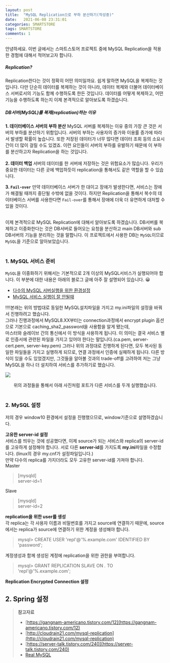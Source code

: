 ```yaml
---
layout: post
title:  "MySQL Replication으로 부하 분산하기(작성중)"
date:   2021-06-08 23:31:01
categories: SMARTSTORE
tags: SMARTSTORE
comments: 1
---
```

 
안녕하세요. 이번 글에서는 스마트스토어 프로젝트 중에 MySQL Replication을 적용한 경험에 대해서 적어보고자 합니다. 

##### Replication?
Replication한다는 것이 정확히 어떤 의미일까요. 쉽게 말하면 MySQL을 복제하는 것입니다. 다만 단순히 데이터를 복제하는 것이 아니라, 데이터 복제와 더불어 데이터베이스 서버로서의 기능도 함께 수행하도록 한든 것입니다. 데이터를 어떻게 복제하고, 어떤 기능을 수행하도록 하는지 이제 본격적으로 알아보도록 하겠습니다. 

##### DB서버(MySQL)를 복제(replication)하는 이유
**1. 데이터베이스 서버의 부하 분산**
MySQL 서버를 복제하는 이유 중의 가장 큰 것은 서버의 부하를 분산하기 위함입니다. 서버의 부하는 사용자의 증가와 이용률 증가에 따라서 발생할 확률이 높습니다. 또한 저장된 데이터가 너무 많다면 데이터 조회 등의 소요시간이 더 많이 걸릴 수도 있겠죠. 이런 요인들이 서버의 부하를 유발하기 때문에 이 부하를 분산하고자 Replication을 하는 것입니다. 
<br> <br> 
**2. 데이터 백업**
서버의 데이터를 한 서버에 저장하는 것은 위험요소가 많습니다. 우리가 중요한 데이터는 다른 곳에 백업하듯이 replication을 통해서도 같은 역할을 할 수 있습니다. 

**3. `Fail-over`**
만약 데이터베이스 서버가 한 대이고 장애가 발생한다면, 서비스는 장애가 해결될 때까지 중단될 수밖에 없을 것이다. 하지만 Replication을 통해서 복수의 데이터베이스 서버를 사용한다면 `Fail-over`를 통해서 장애에 더욱 더 유연하게 대처할 수 있을 것이다. 
<br> <br> 



이제 본격적으로 MySQL Replication에 대해서 알아보도록 하겠습니다. 
DB서버를 복제하고 이중화한다는 것은 DB서버로 들어오는 요청을 분산하고 main DB서버와 sub DB서버의 기능을 분리하는 것을 말합니다. 
이 프로젝트에서 사용한 DB는 `MySQL`이므로 `MySQL`을 기준으로 알아보았습니다. <br> 
<br> 
 ### 1. MySQL 서비스 준비
`MySQL`을 이중화하기 위해서는 기본적으로 2개 이상의 MySQL서비스가 실행되어야 합니다. 
이 부분에 대한 내용은 아래의 블로그 글에 아주 잘 설명되어 있습니다. 😀<br>
- [다수의 MySQL 서버실행을 위한 환경설정](https://m.blog.naver.com/PostView.naver?isHttpsRedirect=true&blogId=amcc&logNo=221340672465)  <br>
- [MySQL 서비스 실행이 잘 안될때](https://m.blog.naver.com/PostView.naver?isHttpsRedirect=true&blogId=amcc&logNo=221340672465)  <br> 

‼‼본래는 위의 방법대로 동일한 MySQL설치파일을 가지고 my.ini파일의 설정을 바꿔서 진행하려고 했습니다. <br> 
그러나 진행과정에서 MySQL8.XX부터는 connection과정에서 encrypt plugin 옵션으로 기본으로 caching_sha2_password을 사용함을 알게 됐는데, <br> 
마스터와 슬레이브 간의 통신에서 이 방식을 사용하게 됩니다. 이 의미는 결국 서비스 별로 인증서에 관련된 파일을 가지고 있어야 한다는 말입니다.(ca.pem, server-cert.pem, server-key.pem)
그러나 위의 과정대로 진행하게 된다면, 모두 복사된 동일한 파일들을 가지고 실행하게 되므로, 연결 과정에서 인증에 실패하게 됩니다.
다른 방식이 있을 수도 있었겠지만, 그것들을 알아볼 것과의 trade-off를 고려하여 저는 그냥 MySQL을 하나 더 설치하여 서비스를 추가하기로 했습니다. 


<p style="align:center;">
    <img src="https://user-images.githubusercontent.com/37571052/121644408-ec824980-cacd-11eb-8e0a-fe5f7a88a76b.png"><br> 
 </p>
 <div style="text-align: center;">위의 과정들을 통해서 아래 사진처럼 포트가 다른 서비스를 두개 실행했습니다.</div>
 
<br> 

### 2. MySQL 설정
저의 경우 window10 환경에서 설정을 진행했으므로, window기준으로 설명하겠습니다. 

__고유한 server-id 설정__    <br> 
서비스를 띄우는 것에 성공했다면, 이제 source가 되는 서비스와 replica의 server-id를 고유하게 설정해야 합니다. 
서로 다른 **server-id**를 가지도록 **my.ini**파일을 수정합니다. (linux의 경우 my.cnf가 설정파일입니다.)<br> 
만약 다수의 replica를 가지더라도 모두 고유한 server-id를 가져야 합니다. <br> 
Master <br> 
> [mysqld]<br> 
> server-id=1   

Slave  <br> 
> [mysqld]<br> 
> server-id=2

__replication을 위한 user를 생성__ <br> 
각 replica는 각 사용자 이름과 비밀번호를 가지고 source에 연결하기 때문에, source에서는 replica가 source에 연결하기 위한 계정을 생성해야 합니다. <br> 
>mysql> CREATE USER 'repl'@'%.example.com' IDENTIFIED BY 'password';<br> 

계정생성과 함께 생성된 계정에 replication을 위한 권한을 부여합니다. 
>mysql> GRANT REPLICATION SLAVE ON *.* TO 'repl'@'%.example.com';

__Replication Encrypted Connection 설정__<br> 


## 2. Spring 설정
>__참고자료__    
>- [https://gangnam-americano.tistory.com/12](https://gangnam-americano.tistory.com/12)
>- [http://cloudrain21.com/mysql-replication](http://cloudrain21.com/mysql-replication)
>- [https://server-talk.tistory.com/240](https://server-talk.tistory.com/240)
>- [Real MySQL](http://www.yes24.com/Product/Goods/6960931)
